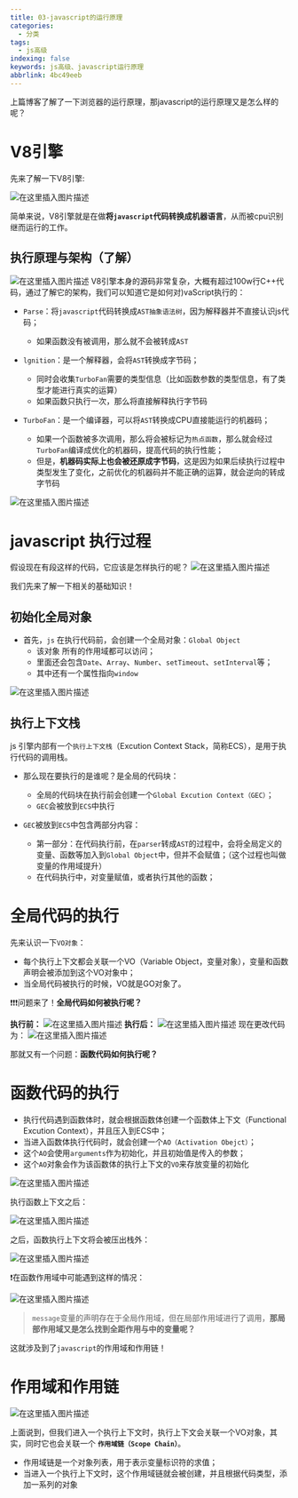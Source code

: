 ```yaml
---
title: 03-javascript的运行原理
categories:
  - 分类
tags:
  - js高级
indexing: false
keywords: js高级、javascript运行原理
abbrlink: 4bc49eeb
---
```


上篇博客了解了一下浏览器的运行原理，那javascript的运行原理又是怎么样的呢？

# V8引擎
先来了解一下V8引擎:

![在这里插入图片描述](../../img/js高级/03-oringinal-run-js/image1.png)

简单来说，V8引擎就是在做**将`javascript`代码转换成机器语言**，从而被cpu识别继而运行的工作。

## 执行原理与架构（了解）
![在这里插入图片描述](../../img/js高级/03-oringinal-run-js/image2.png)
V8引擎本身的源码非常复杂，大概有超过100w行C++代码，通过了解它的架构，我们可以知道它是如何对)vaScript执行的：

 - `Parse`：将`javascript`代码转换成`AST抽象语法树`，因为解释器并不直接认识js代码；

	- 如果函数没有被调用，那么就不会被转成`AST`
 - `lgnition`：是一个解释器，会将`AST`转换成字节码；

	- 同时会收集`TurboFan`需要的类型信息（比如函数参数的类型信息，有了类型才能进行真实的运算）
	- 如果函数只执行一次，那么将直接解释执行字节码

 - `TurboFan`：是一个编译器，可以将`AST`转换成CPU直接能运行的机器码；

	- 如果一个函数被多次调用，那么将会被标记为`热点函数`，那么就会经过`TurboFan`编译成优化的机器码，提高代码的执行性能；
	- 但是，**机器码实际上也会被还原成字节码**，这是因为如果后续执行过程中类型发生了变化，之前优化的机器码并不能正确的运算，就会逆向的转成字节码

![在这里插入图片描述](../../img/js高级/03-oringinal-run-js/image3.png)
# javascript 执行过程

假设现在有段这样的代码，它应该是怎样执行的呢？
![在这里插入图片描述](../../img/js高级/03-oringinal-run-js/image4.png)

我们先来了解一下相关的基础知识！
## 初始化全局对象
- 首先，`js` 在执行代码前，会创建一个全局对象：`Global Object`
	- 该对象 所有的作用域都可以访问；
	- 里面还会包含`Date`、`Array`、`Number`、`setTimeout`、`setInterval`等；
	- 其中还有一个属性指向`window`

![在这里插入图片描述](../../img/js高级/03-oringinal-run-js/image5.png)
## 执行上下文栈
js 引擎内部有一个`执行上下文栈`（Excution Context Stack，简称ECS），是用于执行代码的调用栈。

- 那么现在要执行的是谁呢？是全局的代码块：
	- 全局的代码块在执行前会创建一个`Global Excution Context（GEC）`；
	- `GEC`会被放到`ECS`中执行

- `GEC`被放到`ECS`中包含两部分内容：
	- 第一部分：在代码执行前，在`parser`转成`AST`的过程中，会将全局定义的变量、函数等加入到`Global Object`中，但并不会赋值；（这个过程也叫做变量的作用域提升）
	- 在代码执行中，对变量赋值，或者执行其他的函数；

# 全局代码的执行
先来认识一下`VO对象`：
- 每个执行上下文都会关联一个VO（Variable Object，变量对象），变量和函数声明会被添加到这个VO对象中；
- 当全局代码被执行的时候，VO就是GO对象了。


❗️❗️❗️问题来了！**全局代码如何被执行呢？**

**执行前：**
![在这里插入图片描述](../../img/js高级/03-oringinal-run-js/image6.png)
**执行后：**
![在这里插入图片描述](../../img/js高级/03-oringinal-run-js/image7.png)
现在更改代码为：
![在这里插入图片描述](../../img/js高级/03-oringinal-run-js/image8.png)

那就又有一个问题：**函数代码如何执行呢？**
# 函数代码的执行

- 执行代码遇到函数体时，就会根据函数体创建一个函数体上下文（Functional Excution Context），并且压入到ECS中；
- 当进入函数体执行代码时，就会创建一个`AO（Activation Obejct）`；
- 这个`AO`会使用`arguments`作为初始化，并且初始值是传入的参数；
- 这个`AO`对象会作为该函数体的执行上下文的`VO`来存放变量的初始化

![在这里插入图片描述](../../img/js高级/03-oringinal-run-js/image9.png)

执行函数上下文之后：

![在这里插入图片描述](../../img/js高级/03-oringinal-run-js/image10.png)

之后，函数执行上下文将会被压出栈外：

![在这里插入图片描述](../../img/js高级/03-oringinal-run-js/image11.png)

❗️在函数作用域中可能遇到这样的情况：

![在这里插入图片描述](../../img/js高级/03-oringinal-run-js/image12.png)

> `message`变量的声明存在于全局作用域，但在局部作用域进行了调用，**那局部作用域又是怎么找到全距作用与中的变量呢？**

这就涉及到了`javascript`的作用域和作用链！

# 作用域和作用链
![在这里插入图片描述](../../img/js高级/03-oringinal-run-js/image13.png)

上面说到，但我们进入一个执行上下文时，执行上下文会关联一个VO对象，其实，同时它也会关联一个 **`作用域链（Scope Chain）`**。

- 作用域链是一个对象列表，用于表示变量标识符的求值；
- 当进入一个执行上下文时，这个作用域链就会被创建，并且根据代码类型，添加一系列的对象 


